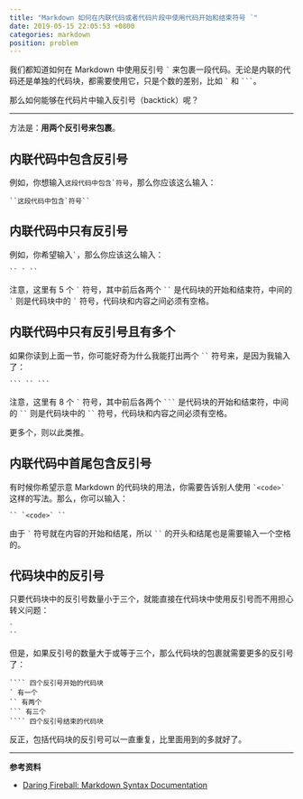 ```yaml
---
title: "Markdown 如何在内联代码或者代码片段中使用代码开始和结束符号 `"
date: 2019-05-15 22:05:53 +0800
categories: markdown
position: problem
---
```


我们都知道如何在 Markdown 中使用反引号 `` ` `` 来包裹一段代码。无论是内联的代码还是单独的代码块，都需要使用它，只是个数的差别，比如 `` ` `` 和 ```` ``` ````。

那么如何能够在代码片中输入反引号（backtick）呢？

---

方法是：**用两个反引号来包裹**。

<div id="toc"></div>

## 内联代码中包含反引号

例如，你想输入``这段代码中包含`符号``，那么你应该这么输入：

```
``这段代码中包含`符号``
```

## 内联代码中只有反引号

例如，你希望输入`` ` ``，那么你应该这么输入：

```
`` ` ``
```

注意，这里有 5 个 `` ` `` 符号，其中前后各两个 ``` `` ``` 是代码块的开始和结束符，中间的 `` ` `` 则是代码块中的 `` ` `` 符号，代码块和内容之间必须有空格。

## 内联代码中只有反引号且有多个

如果你读到上面一节，你可能好奇为什么我能打出两个 ``` `` ``` 符号来，是因为我输入了：

````
``` `` ```
````

注意，这里有 8 个 `` ` `` 符号，其中前后各两个 ```` ``` ```` 是代码块的开始和结束符，中间的 ``` `` ``` 则是代码块中的 ``` `` ``` 符号，代码块和内容之间必须有空格。

更多个，则以此类推。

## 内联代码中首尾包含反引号

有时候你希望示意 Markdown 的代码块的用法，你需要告诉别人使用 `` `<code>` `` 这样的写法。那么，你可以输入：

```
`` `<code>` ``
```

由于 `` ` `` 符号就在内容的开始和结尾，所以 ``` `` ``` 的开头和结尾也是需要输入一个空格的。

## 代码块中的反引号

只要代码块中的反引号数量小于三个，就能直接在代码块中使用反引号而不用担心转义问题：

```
`
``
```

但是，如果反引号的数量大于或等于三个，那么代码块的包裹就需要更多的反引号了：

`````
```` 四个反引号开始的代码块
` 有一个
`` 有两个
``` 有三个
```` 四个反引号结束的代码块
`````

反正，包括代码块的反引号可以一直重复，比里面用到的多就好了。

---

**参考资料**

- [Daring Fireball: Markdown Syntax Documentation](https://daringfireball.net/projects/markdown/syntax)
